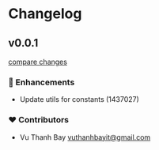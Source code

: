 # Changelog


## v0.0.1

[compare changes](https://undefined/undefined/compare/v5.2.1...v0.0.1)

### 🚀 Enhancements

- Update utils for constants (1437027)

### ❤️ Contributors

- Vu Thanh Bay <vuthanhbayit@gmail.com>

